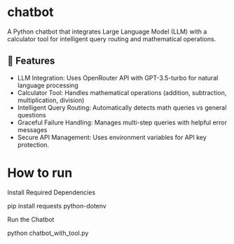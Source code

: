 # chatbot

A Python chatbot that integrates Large Language Model (LLM) with a calculator tool for intelligent query routing and mathematical operations.

## 🚀 Features

- LLM Integration: Uses OpenRouter API with GPT-3.5-turbo for natural language processing
- Calculator Tool: Handles mathematical operations (addition, subtraction, multiplication, division)
- Intelligent Query Routing: Automatically detects math queries vs general questions
- Graceful Failure Handling: Manages multi-step queries with helpful error messages
- Secure API Management: Uses environment variables for API key protection.

# How to run

Install Required Dependencies

pip install requests python-dotenv

Run the Chatbot

python chatbot_with_tool.py
